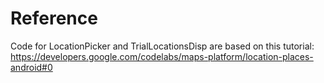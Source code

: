 # Reference

Code for LocationPicker and TrialLocationsDisp are based on this tutorial:
https://developers.google.com/codelabs/maps-platform/location-places-android#0
